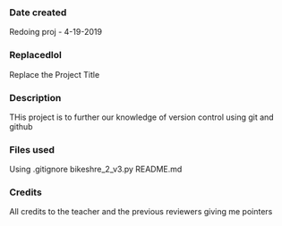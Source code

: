 ### Date created
Redoing proj - 4-19-2019

### Replacedlol
Replace the Project Title

### Description
THis project is to further our knowledge of version control using git and github

### Files used
Using
.gitignore
bikeshre_2_v3.py
README.md

### Credits
All credits to the teacher and the previous reviewers giving me pointers
